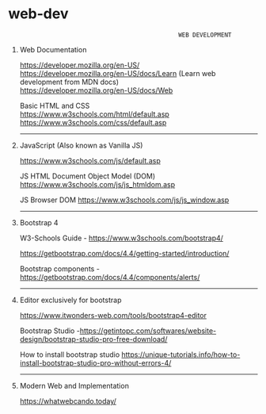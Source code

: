 # web-dev

                                                    WEB DEVELOPMENT

1. Web Documentation <br/>

   https://developer.mozilla.org/en-US/ <br/>
   https://developer.mozilla.org/en-US/docs/Learn (Learn web development from MDN docs) <br/>
   https://developer.mozilla.org/en-US/docs/Web
   
   Basic HTML and CSS <br/>
   https://www.w3schools.com/html/default.asp
   https://www.w3schools.com/css/default.asp
   
   --------------------------------------------------
   
2. JavaScript (Also known as Vanilla JS) <br/>

   https://www.w3schools.com/js/default.asp

   JS HTML Document Object Model (DOM)
   https://www.w3schools.com/js/js_htmldom.asp

   JS Browser DOM
   https://www.w3schools.com/js/js_window.asp

   --------------------------------------------------

3. Bootstrap 4 <br/>
   
   W3-Schools Guide - https://www.w3schools.com/bootstrap4/

   https://getbootstrap.com/docs/4.4/getting-started/introduction/ 

   Bootstrap components - https://getbootstrap.com/docs/4.4/components/alerts/

   --------------------------------------------------

4. Editor exclusively for bootstrap <br/>
   
   https://www.itwonders-web.com/tools/bootstrap4-editor

   Bootstrap Studio -https://getintopc.com/softwares/website-design/bootstrap-studio-pro-free-download/

   How to install bootstrap studio 
   https://unique-tutorials.info/how-to-install-bootstrap-studio-pro-without-errors-4/

   --------------------------------------------------

5. Modern Web and Implementation <br/>

   https://whatwebcando.today/

